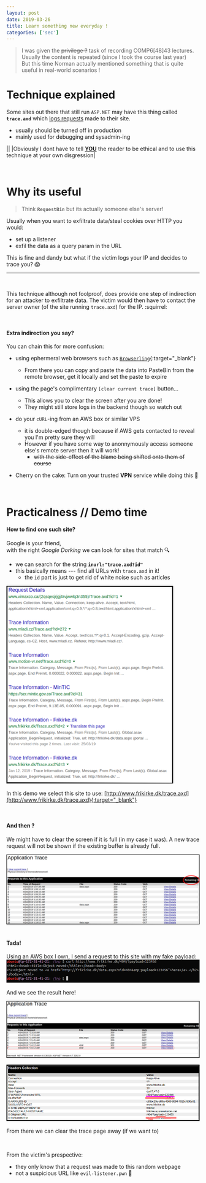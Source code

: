```yaml
---
layout: post
date: 2019-03-26
title: Learn something new everyday !
categories: ['sec']
---
```


> I was given the <del>privilege ?</del> task of recording COMP6[48]43 lectures.
Usually the content is repeated (since I took the course last year)   
But this time Norman actually mentioned something that is quite useful in real-world scenarios !

# Technique explained

Some sites out there that still run `ASP.NET` may have this thing called **`trace.axd`** which <u>logs requests</u> made to their site.  
- usually should be turned off in production
- mainly used for debugging and sysadmin-ing

||
|Obviously I dont have to tell **<u>YOU</u>** the reader to be ethical and to use this technique at your own disgression|

<br/>

# Why its useful

> Think **`RequestBin`** but its actually someone else's server!  

Usually when you want to exfiltrate data/steal cookies over HTTP you would:
- set up a listener
- exfil the data as a query param in the URL

This is fine and dandy but what if the victim logs your IP and decides to trace you? :scream: 

___

<br/>

This technique although not foolproof, does provide one step of indirection for an attacker to exfiltrate data.
The victim would then have to contact the server owner (of the site running `trace.axd`) for the IP.  :squirrel:

<br/>

#### Extra indirection you say?  
You can chain this for more confusion:
- using ephermeral web browsers such as [`Browserling`](https://www.browserling.com){:target="_blank"}
  - From there you can copy and paste the data into PasteBin from the remote browser, get it locally and set the paste to expire

- using the page's complimentary `[clear current trace]` button... 
  - This allows you to clear the screen after you are done!
  - They might still store logs in the backend though so watch out 

- do your `cURL`-ing from an AWS box or similar VPS  
  - it is double-edged though because if AWS gets contacted to reveal you I'm pretty sure they will  
  - However if you have some way to anonnymously access someone else's remote server then it will work!
    - <del>with the side-effect of the blame being shifted onto them of course</del>  

- Cherry on the cake: Turn on your trusted **VPN** service while doing this :cake:  

<br/>

# Practicalness // Demo time


#### How to find one such site? 
Google is your friend,   
with the right _Google Dorking_ we can look for sites that match :mag:  

- we can search for the string **`inurl:"trace.axd?id"`**
- this basically means --- find all URLs with `trace.axd` in it! 
  - the `id` part is just to get rid of white noise such as articles

![google-dorked](/assets/images/learn-1.png)

In this demo we select this site to use: [http://www.frikirke.dk/trace.axd](http://www.frikirke.dk/trace.axd){:target="_blank"}  

<br/>

#### And then ?

We might have to clear the screen if it is full (in my case it was). A new trace request will not be shown if the existing buffer is already full.

![trace-full](/assets/images/learn-2.png)  
<br/>

#### Tada!

Using an AWS box I own, I send a request to this site with my fake payload:  
![aws-curl](/assets/images/learn-3.png)

And we see the result here!  

![trace-result](/assets/images/learn-4.png)

![exfil-complete](/assets/images/learn-5.png)

From there we can clear the trace page away (if we want to)  

<br/>

From the victim's prespective: 
- they only know that a request was made to this random webpage
- not a suspicious URL like `evil-listener.pwn` :passport_control:  
